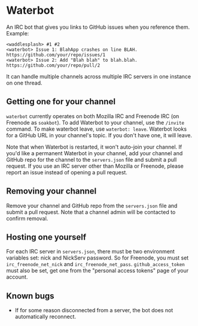 Waterbot
=====================
An IRC bot that gives you links to GitHub issues when you reference them. Example:
```
<waddlesplash> #1 #2
<waterbot> Issue 1: BlahApp crashes on line BLAH. https://github.com/your/repo/issues/1
<waterbot> Issue 2: Add "Blah blah" to blah.blah. https://github.com/your/repo/pull/2
```

It can handle multiple channels across multiple IRC servers in one instance on one thread.

## Getting one for your channel
`waterbot` currently operates on both Mozilla IRC and Freenode IRC (on Freenode as `soakbot`). To add Waterbot to your channel,
use the `/invite` command. To make waterbot leave, use `waterbot: leave`. Waterbot looks for a GitHub URL in your channel's topic. If you don't have one, it will leave.

Note that when Waterbot is restarted, it won't auto-join your channel. If you'd like a permanent Waterbot in your channel, add your channel and GitHub repo for the channel to the `servers.json` file and submit a pull request.
If you use an IRC server other than Mozilla or Freenode, please report an issue instead of opening a pull request.

## Removing your channel
Remove your channel and GitHub repo from the `servers.json` file and submit a pull request. Note that a channel admin will be contacted to confirm removal.

## Hosting one yourself
For each IRC server in `servers.json`, there must be two environment variables set: nick and NickServ password. So for Freenode, you must set `irc_freenode_net_nick` and `irc_freenode_net_pass`. `github_access_token` must also be set, get one from the "personal access tokens" page of your account.

## Known bugs
 - If for some reason disconnected from a server, the bot does not automatically reconnect.
